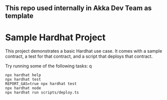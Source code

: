 ## This repo used internally in Akka Dev Team as template
# Sample Hardhat Project
This project demonstrates a basic Hardhat use case. It comes with a sample contract, a test for that contract, and a script that deploys that contract.

Try running some of the following tasks:
q
```shell
npx hardhat help
npx hardhat test
REPORT_GAS=true npx hardhat test
npx hardhat node
npx hardhat run scripts/deploy.ts
```
